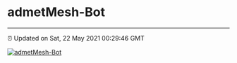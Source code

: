 # admetMesh-Bot
---
⏰ Updated on Sat, 22 May 2021 00:29:46 GMT

[![admetMesh-Bot](https://github.com/kotori-y/admetMesh-bot/actions/workflows/main.yml/badge.svg)](https://github.com/kotori-y/admetMesh-bot/actions/workflows/main.yml)
